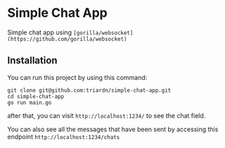 # Simple Chat App

Simple chat app using `[gorilla/websocket](https://github.com/gorilla/websocket)`

## Installation

You can run this project by using this command:

```shell
git clone git@github.com:triardn/simple-chat-app.git
cd simple-chat-app
go run main.go
```

after that, you can visit `http://localhost:1234/` to see the chat field.

You can also see all the messages that have been sent by accessing this endpoint `http://localhost:1234/chats`
